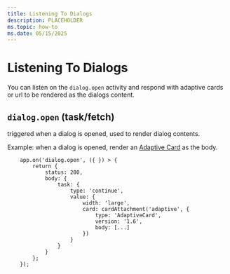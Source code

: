 ```yaml
---
title: Listening To Dialogs
description: PLACEHOLDER
ms.topic: how-to
ms.date: 05/15/2025
---
```


# Listening To Dialogs


You can listen on the `dialog.open` activity and respond with adaptive cards or url to be rendered as the dialogs content.

## `dialog.open` (task/fetch)

triggered when a dialog is opened, used to render dialog contents.

Example: when a dialog is opened, render an [Adaptive Card](https://adaptivecards.io/) as the body.

```
    app.on('dialog.open', ({ }) > {
        return {
            status: 200,
            body: {
                task: {
                    type: 'continue',
                    value: {
                        width: 'large',
                        card: cardAttachment('adaptive', {
                            type: 'AdaptiveCard',
                            version: '1.6',
                            body: [...]
                        })
                    }
                }
            }
        };
    });
```
